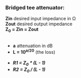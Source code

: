 ### Bridged tee attenuator:
__Zin__ desired input impedance in &#8486;<br>
__Zout__ desired output impedance<br>
__Z<sub>0</sub> = Zin = Zout__<br><br>

* __a__ attenuation in dB
* __L = 10<sup>a/20</sup>__ (the loss)<br><br>
* ___R1 = Z<sub>0</sub> * (L - 1)___
* ___R2 = Z<sub>0</sub> / (L - 1)___
